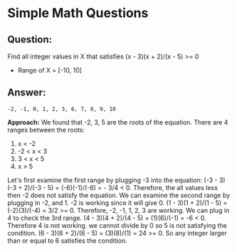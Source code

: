 # Simple Math Questions

## Question:

Find all integer values in X that satisfies (x - 3)(x + 2)/(x - 5) >= 0

- Range of X = [-10, 10]



## Answer:

```
-2, -1, 0, 1, 2, 3, 6, 7, 8, 9, 10
```

**Approach:**
We found that -2, 3, 5 are the roots of the equation. There are 4 ranges between the roots:

1. x < -2
2. -2 < x < 3
3. 3 < x < 5
4. x > 5

Let's first examine the first range by plugging -3 into the equation: (-3 - 3)(-3 + 2)/(-3 - 5) = (-6)(-1)/(-8) = - 3/4 < 0.
Therefore, the all values less then -2 does not satisfy the equation. We can examine the second range by plugging in -2, and 1.
-2 is working since it will give 0. (1 - 3)(1 + 2)/(1 - 5) = (-2)(3)/(-4) = 3/2 >= 0. Therefore, -2, -1, 1, 2, 3 are working.
We can plug in 4 to check the 3rd range. (4 - 3)(4 + 2)/(4 - 5) = (1)(6)/(-1) = -6 < 0. Therefore 4 is not working.
we cannot divide by 0 so 5 is not satisfying the condition. (6 - 3)(6 + 2)/(6 - 5) = (3)(8)/(1) = 24 >= 0. So any integer
larger than or equal to 6 satisfies the condition.
